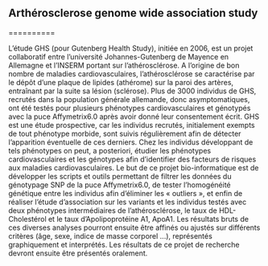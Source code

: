 ## Arthérosclerose genome wide association study
==========

L’étude GHS (pour Gutenberg Health Study), initiée en 2006, est un projet collaboratif entre l’université Johannes-Gutenberg de Mayence en Allemagne et l’INSERM portant sur l’athérosclérose. A l’origine de bon nombre de maladies cardiovasculaires, l’athérosclérose se caractérise par le dépôt d’une plaque de lipides (athérome) sur la paroi des artères, entraînant par la suite sa lésion (sclérose).
Plus de 3000 individus de GHS, recrutés dans la population générale allemande, donc asymptomatiques, ont été testés pour plusieurs phénotypes cardiovasculaires et génotypés avec la puce Affymetrix6.0 après avoir donné leur consentement écrit. GHS est une étude prospective, car les individus recrutés, initialement exempts de tout phénotype morbide, sont suivis régulièrement afin de détecter l’apparition éventuelle de ces derniers. Chez les individus développant de tels phénotypes on peut, a posteriori, étudier les phénotypes cardiovasculaires et les génotypes afin d’identifier des facteurs de risques aux maladies cardiovasculaires.
Le but de ce projet bio-informatique est de développer les scripts et outils permettant de filtrer les données du génotypage SNP de la puce Affymetrix6.0, de tester l’homogénéité génétique entre les individus afin d’éliminer les « outliers », et enfin de réaliser l’étude d’association sur les variants et les individus testés avec deux phénotypes intermédiaires de l’athérosclérose, le taux de HDL-Cholestérol et le taux d’Apolipoprotéine A1, ApoA1. Les résultats bruts de ces diverses analyses pourront ensuite être affinés ou ajustés sur différents critères (âge, sexe, indice de masse corporel ...), représentés graphiquement et interprétés.
Les résultats de ce projet de recherche devront ensuite être présentés oralement.
